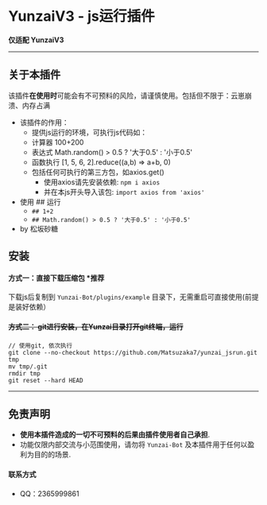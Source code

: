 # YunzaiV3 - js运行插件

**仅适配 YunzaiV3**

****

## 关于本插件
该插件**在使用时**可能会有不可预料的风险，请谨慎使用。包括但不限于：云崽崩溃、内存占满
  - 该插件的作用：
      - 提供js运行的环境，可执行js代码如： 
      - 计算器       100+200
      - 表达式       Math.random() > 0.5 ? '大于0.5' : '小于0.5'
      - 函数执行     [1, 5, 6, 2].reduce((a,b) => a+b, 0)
      - 包括任何可执行的第三方包，如axios.get()
          - 使用axios请先安装依赖: `npm i axios`
          - 并在本js开头导入该包: `import axios from 'axios'`
 - 使用 ## 运行
      - `## 1+2`
      - `## Math.random() > 0.5 ? '大于0.5' : '小于0.5'`
 - by 松坂砂糖

## 安装

#### 方式一：直接下载压缩包 *推荐

下载js后复制到 `Yunzai-Bot/plugins/example` 目录下，无需重启可直接使用(前提是装好依赖）


#### ~~方式二： git进行安装，在Yunzai目录打开git终端，运行~~

```git
// 使用git, 依次执行
git clone --no-checkout https://github.com/Matsuzaka7/yunzai_jsrun.git tmp
mv tmp/.git
rmdir tmp
git reset --hard HEAD
```

****

##  免责声明

- **使用本插件造成的一切不可预料的后果由插件使用者自己承担**.
- 功能仅限内部交流与小范围使用，请勿将 `Yunzai-Bot` 及本插件用于任何以盈利为目的的场景.


####  联系方式

- QQ：2365999861

